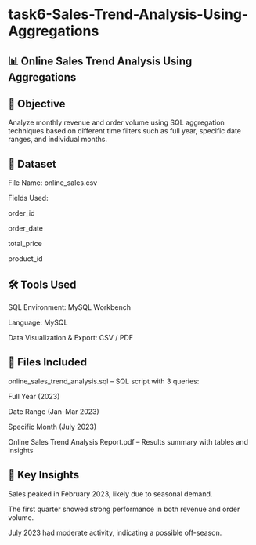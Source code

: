 # task6-Sales-Trend-Analysis-Using-Aggregations
## 📊 Online Sales Trend Analysis Using Aggregations

## 🧠 Objective
Analyze monthly revenue and order volume using SQL aggregation techniques based on different time filters such as full year, specific date ranges, and individual months.

## 📁 Dataset
File Name: online_sales.csv

Fields Used:

order_id

order_date

total_price

product_id

## 🛠 Tools Used
SQL Environment: MySQL Workbench

Language: MySQL

Data Visualization & Export: CSV / PDF

## 📂 Files Included
online_sales_trend_analysis.sql – SQL script with 3 queries:

Full Year (2023)

Date Range (Jan–Mar 2023)

Specific Month (July 2023)

Online Sales Trend Analysis Report.pdf – Results summary with tables and insights

## 📌 Key Insights
Sales peaked in February 2023, likely due to seasonal demand.

The first quarter showed strong performance in both revenue and order volume.

July 2023 had moderate activity, indicating a possible off-season.
